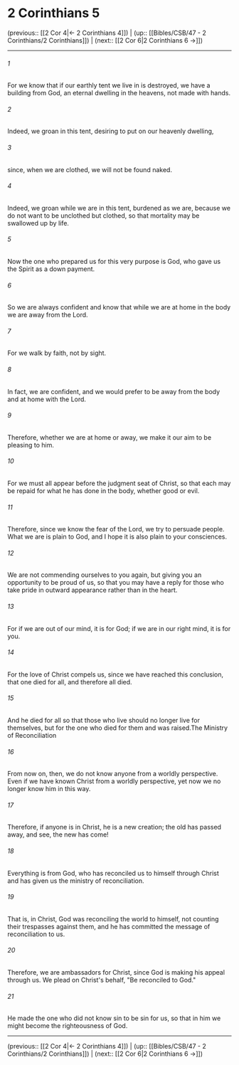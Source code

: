 # 2 Corinthians 5

(previous:: [[2 Cor 4|← 2 Corinthians 4]]) | (up:: [[Bibles/CSB/47 - 2 Corinthians/2 Corinthians]]) | (next:: [[2 Cor 6|2 Corinthians 6 →]])

***


###### 1 
For we know that if our earthly tent we live in is destroyed, we have a building from God, an eternal dwelling in the heavens, not made with hands. 

###### 2 
Indeed, we groan in this tent, desiring to put on our heavenly dwelling, 

###### 3 
since, when we are clothed, we will not be found naked. 

###### 4 
Indeed, we groan while we are in this tent, burdened as we are, because we do not want to be unclothed but clothed, so that mortality may be swallowed up by life. 

###### 5 
Now the one who prepared us for this very purpose is God, who gave us the Spirit as a down payment. 

###### 6 
So we are always confident and know that while we are at home in the body we are away from the Lord. 

###### 7 
For we walk by faith, not by sight. 

###### 8 
In fact, we are confident, and we would prefer to be away from the body and at home with the Lord. 

###### 9 
Therefore, whether we are at home or away, we make it our aim to be pleasing to him. 

###### 10 
For we must all appear before the judgment seat of Christ, so that each may be repaid for what he has done in the body, whether good or evil. 

###### 11 
Therefore, since we know the fear of the Lord, we try to persuade people. What we are is plain to God, and I hope it is also plain to your consciences. 

###### 12 
We are not commending ourselves to you again, but giving you an opportunity to be proud of us, so that you may have a reply for those who take pride in outward appearance rather than in the heart. 

###### 13 
For if we are out of our mind, it is for God; if we are in our right mind, it is for you. 

###### 14 
For the love of Christ compels us, since we have reached this conclusion, that one died for all, and therefore all died. 

###### 15 
And he died for all so that those who live should no longer live for themselves, but for the one who died for them and was raised.The Ministry of Reconciliation 

###### 16 
From now on, then, we do not know anyone from a worldly perspective. Even if we have known Christ from a worldly perspective, yet now we no longer know him in this way. 

###### 17 
Therefore, if anyone is in Christ, he is a new creation; the old has passed away, and see, the new has come! 

###### 18 
Everything is from God, who has reconciled us to himself through Christ and has given us the ministry of reconciliation. 

###### 19 
That is, in Christ, God was reconciling the world to himself, not counting their trespasses against them, and he has committed the message of reconciliation to us. 

###### 20 
Therefore, we are ambassadors for Christ, since God is making his appeal through us. We plead on Christ's behalf, "Be reconciled to God." 

###### 21 
He made the one who did not know sin to be sin for us, so that in him we might become the righteousness of God.

***

(previous:: [[2 Cor 4|← 2 Corinthians 4]]) | (up:: [[Bibles/CSB/47 - 2 Corinthians/2 Corinthians]]) | (next:: [[2 Cor 6|2 Corinthians 6 →]])
